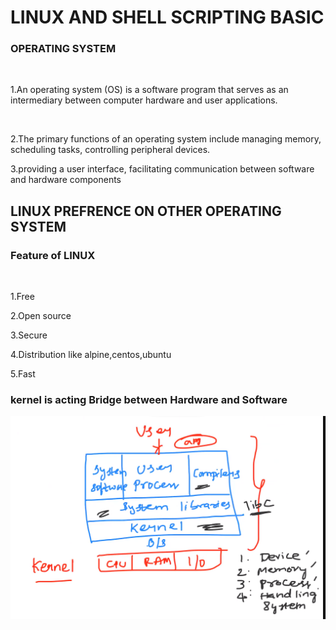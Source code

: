 # LINUX AND SHELL SCRIPTING BASIC

### OPERATING SYSTEM
<br>

1.An operating system (OS) is a software program that serves as an intermediary between computer hardware and user applications.

<br>

2.The primary functions of an operating system include managing memory, scheduling tasks, controlling peripheral devices.
<br>

3.providing a user interface, facilitating communication between software and hardware components

## LINUX PREFRENCE ON OTHER OPERATING SYSTEM

### Feature of LINUX

<br>

1.Free 
<br>

2.Open source
<br>

3.Secure
<br>

4.Distribution like alpine,centos,ubuntu
<br>

5.Fast
<br>

### kernel is acting Bridge between Hardware and Software

![OS](image-9.png)

